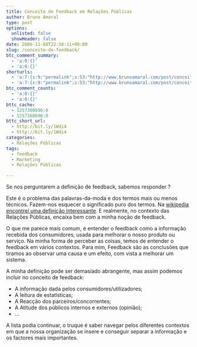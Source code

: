 ```yaml
---
title: Conceito de Feedback em Relações Públicas
author: Bruno Amaral
type: post
options:
  unlisted: false
  showHeader: false
date: 2006-11-08T22:50:11+00:00
slug: /conceito-de-feedback/
btc_comment_summary:
  - 'a:0:{}'
  - 'a:0:{}'
shorturls:
  - 'a:7:{s:9:"permalink";s:53:"http://www.brunoamaral.com/post/conceito-de-feedback/";s:7:"tinyurl";s:25:"http://tinyurl.com/daslsq";s:4:"isgd";s:17:"http://is.gd/pHGh";s:5:"bitly";s:19:"http://bit.ly/stI0y";s:5:"snipr";s:22:"http://snipr.com/evetr";s:5:"snurl";s:22:"http://snurl.com/evetr";s:7:"snipurl";s:24:"http://snipurl.com/evetr";}'
  - 'a:7:{s:9:"permalink";s:53:"http://www.brunoamaral.com/post/conceito-de-feedback/";s:7:"tinyurl";s:25:"http://tinyurl.com/daslsq";s:4:"isgd";s:17:"http://is.gd/pHGh";s:5:"bitly";s:19:"http://bit.ly/stI0y";s:5:"snipr";s:22:"http://snipr.com/evetr";s:5:"snurl";s:22:"http://snurl.com/evetr";s:7:"snipurl";s:24:"http://snipurl.com/evetr";}'
btc_comment_counts:
  - 'a:0:{}'
  - 'a:0:{}'
bttc_cache:
  - 1257360696:0
  - 1257360696:0
bttc_short_url:
  - http://bit.ly/1Wdi4
  - http://bit.ly/1Wdi4
categories:
  - Relações Públicas
tags:
  - feedback
  - Marketing
  - Relações Públicas

---
```

Se nos perguntarem a definição de feedback, sabemos responder ?

Este é o problema das palavras-da-moda e dos termos mais ou menos técnicos. Fazem-nos esquecer o significado puro dos termos. Na [wikipedia encontrei uma definição interessante][1]. E realmente, no contexto das Relações Públicas, encaixa bem com a minha noção de feedback.

O que me parece mais comum, é entender o feedback como a informação recebida dos consumidores, usada para melhorar o nosso produto ou serviço. Na minha forma de perceber as coisas, temos de entender o feedback em vários contextos. Para mim, Feedback são as conclusões que tiramos ao observar uma causa e um efeito, com vista a melhorar um sistema.

A minha definição pode ser demasiado abrangente, mas assim podemos incluir no conceito de feedback:

  * A informação dada pelos consumidores/utilizadores;
  * A leitura de estatísticas;
  * A Reacção dos parceiros/concorrentes;
  * A Atitude dos públicos internos e externos (opinião);
  * &#8230;

A lista podia continuar, o truque é saber navegar pelos diferentes contextos em que a nossa organização se insere e conseguir separar a informação e os factores mais importantes.

 [1]: http://en.wikipedia.org/wiki/Feedback_loop